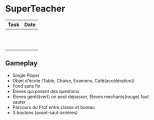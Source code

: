 # SuperTeacher

| Task                                                   |   Date     |
|--------------------------------------------------------|------------|
|                                                        |            |
|                                                        |            |
|                                                        |            |
|                                                        |            |
|                                                        |            |
|                                                        |            |
|                                                        |            |
|                                                        |            |
|                                                        |            |
|                                                        |            |
|                                                        |            |




## Gameplay

- Single Player
- Objet d'école (Table, Chaise, Examens, Café(accélération))
- Fond sans fin
- Éleves qui posent des questions
- Éleves gentil(vert) on peut dépasser, Éleves mechants(rouge) faut sauter
- Parcours du Prof entre classe et bureau
- 3 boutons (avant-saut-arrières)


